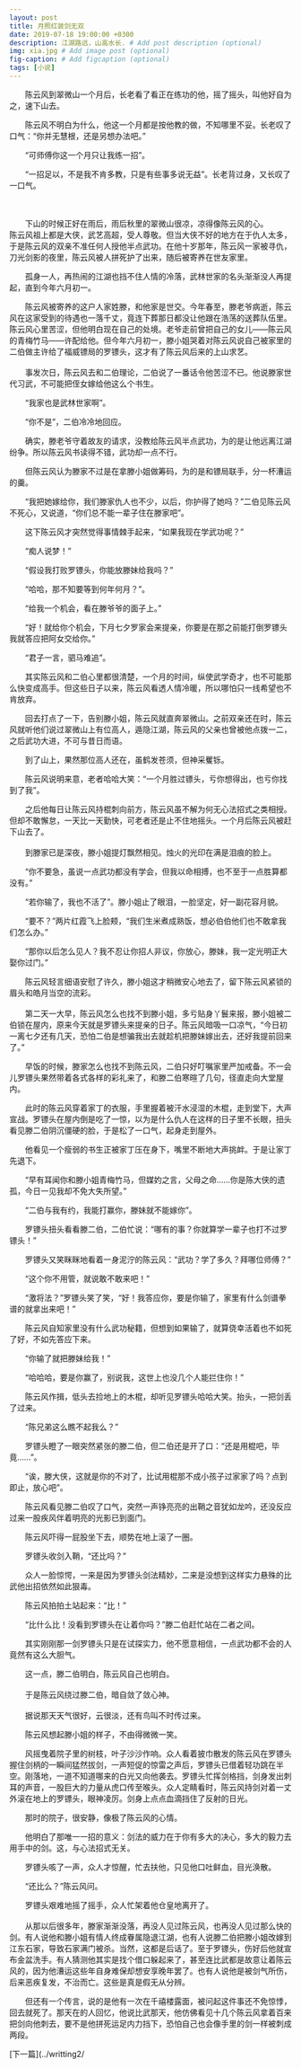 ```yaml
---
layout: post
title: 月照红装剑无双
date: 2019-07-18 19:00:00 +0300
description: 江湖路远，山高水长. # Add post description (optional)
img: xia.jpg # Add image post (optional)
fig-caption: # Add figcaption (optional)
tags: [小说]
---
```


&emsp;&emsp;陈云风到翠微山一个月后，长老看了看正在练功的他，摇了摇头，叫他好自为之，速下山去。

&emsp;&emsp;陈云风不明白为什么，他这一个月都是按他教的做，不知哪里不妥。长老叹了口气：“你并无慧根，还是另想办法吧。”

&emsp;&emsp;“可师傅你这一个月只让我练一招”。

&emsp;&emsp;“一招足以，不是我不肯多教，只是有些事多说无益”。长老背过身，又长叹了一口气。

\
\
&emsp;&emsp;下山的时候正好在雨后，雨后秋里的翠微山很凉，凉得像陈云风的心。
&emsp;&emsp;陈云风祖上都是大侠，武艺高超，受人尊敬。但当大侠不好的地方在于仇人太多，于是陈云风的双亲不准任何人授他半点武功。在他十岁那年，陈云风一家被寻仇，刀光剑影的夜里，陈云风被人拼死护了出来，随后被寄养在世友家里。

&emsp;&emsp;孤身一人，再热闹的江湖也挡不住人情的冷落，武林世家的名头渐渐没人再提起，直到今年六月初一。

&emsp;&emsp;陈云风被寄养的这户人家姓滕，和他家是世交。今年春至，滕老爷病逝，陈云风在这家受到的待遇也一落千丈，竟连下葬那日都没让他跟在浩荡的送葬队伍里。陈云风心里苦涩，但他明白现在自己的处境。老爷走前曾把自己的女儿——陈云风的青梅竹马——许配给他。但今年六月初一，滕小姐哭着对陈云风说自己被家里的二伯做主许给了福威镖局的罗镖头，这才有了陈云风后来的上山求艺。
&emsp;
\
\
&emsp;&emsp;事发次日，陈云风去和二伯理论，二伯说了一番话令他苦涩不已。他说滕家世代习武，不可能把侄女嫁给他这么个书生。

&emsp;&emsp;“我家也是武林世家啊”。

&emsp;&emsp;“你不是”，二伯冷冷地回应。

&emsp;&emsp;确实，滕老爷守着故友的请求，没教给陈云风半点武功，为的是让他远离江湖纷争。所以陈云风书读得不错，武功却一点不行。

&emsp;&emsp;但陈云风认为滕家不过是在拿滕小姐做筹码，为的是和镖局联手，分一杯漕运的羹。

&emsp;&emsp;“我把她嫁给你，我们滕家仇人也不少，以后，你护得了她吗？”二伯见陈云风不死心，又说道，“你们总不能一辈子住在滕家吧”。

&emsp;&emsp;这下陈云风才突然觉得事情棘手起来，“如果我现在学武功呢？”

&emsp;&emsp;“痴人说梦！”

&emsp;&emsp;“假设我打败罗镖头，你能放滕妹给我吗？”

&emsp;&emsp;“哈哈，那不知要等到何年何月？”。

&emsp;&emsp;“给我一个机会，看在滕爷爷的面子上。”

&emsp;&emsp;“好！就给你个机会，下月七夕罗家会来提亲，你要是在那之前能打倒罗镖头我就答应把阿女交给你。”

&emsp;&emsp;“君子一言，驷马难追”。

&emsp;&emsp;其实陈云风和二伯心里都很清楚，一个月的时间，纵使武学奇才，也不可能那么快变成高手。但这些日子以来，陈云风看透人情冷暖，所以哪怕只一线希望也不肯放弃。

&emsp;&emsp;回去打点了一下，告别滕小姐，陈云风就直奔翠微山。之前双亲还在时，陈云风就听他们说过翠微山上有位高人，遁隐江湖，陈云风的父亲也曾被他点拨一二，之后武功大进，不可与昔日而语。

&emsp;&emsp;到了山上，果然那位高人还在，虽鹤发苍须，但神采矍铄。

&emsp;&emsp;陈云风说明来意，老者哈哈大笑：“一个月胜过镖头，亏你想得出，也亏你找到了我”。

&emsp;&emsp;之后他每日让陈云风持棍刺向前方，陈云风虽不解为何无心法招式之类相授。但却不敢懈怠，一天比一天勤快，可老者还是止不住地摇头。一个月后陈云风被赶下山去了。
&emsp;
\
\
&emsp;&emsp;到滕家已是深夜，滕小姐提灯飘然相见。烛火的光印在满是泪痕的脸上。

&emsp;&emsp;“你不要急，虽说一点武功都没有学会，但我以命相搏，也不至于一点胜算都没有。”

&emsp;&emsp;“若你输了，我也不活了”。滕小姐止了眼泪，一脸坚定，好一副花容月貌。

&emsp;&emsp;“要不？”两片红霞飞上脸颊，“我们生米煮成熟饭，想必伯伯他们也不敢拿我们怎么办。”

&emsp;&emsp;“那你以后怎么见人？我不忍让你招人非议，你放心，滕妹，我一定光明正大娶你过门。”

&emsp;&emsp;陈云风轻言细语安慰了许久，滕小姐这才稍微安心地去了，留下陈云风紧锁的眉头和皓月当空的流彩。
&emsp;
\
\
&emsp;&emsp;第二天一大早，陈云风怎么也找不到滕小姐，多亏贴身丫鬟来报，滕小姐被二伯锁在屋内，原来今天就是罗镖头来提亲的日子。陈云风暗吸一口凉气，“今日初一离七夕还有几天，恐怕二伯是想骗我出去就趁机把滕妹嫁出去，还好我提前回来了。”

&emsp;&emsp;早饭的时候，滕家怎么也找不到陈云风，二伯只好叮嘱家里严加戒备。不一会儿罗镖头果然带着各式各样的彩礼来了，和滕二伯寒暄了几句，径直走向大堂屋内。

&emsp;&emsp;此时的陈云风穿着家丁的衣服，手里握着被汗水浸湿的木棍，走到堂下，大声宣战。罗镖头在屋内倒是吃了一惊，以为是什么仇人在这样的日子里不长眼，扭头看见滕二伯阴沉僵硬的脸，于是松了一口气，起身走到屋外。

&emsp;&emsp;他看见一个瘦弱的书生正被家丁压在身下，嘴里不断地大声挑衅。于是让家丁先退下。

&emsp;&emsp;“早有耳闻你和滕小姐青梅竹马，但媒妁之言，父母之命……你是陈大侠的遗孤，今日一见我却不免大失所望。”

&emsp;&emsp;“二伯与我有约，我能打赢你，滕妹就不能嫁你”。

&emsp;&emsp;罗镖头扭头看看滕二伯，二伯忙说：“哪有的事？你就算学一辈子也打不过罗镖头！”

&emsp;&emsp;罗镖头又笑眯眯地看着一身泥泞的陈云风：“武功？学了多久？拜哪位师傅？”

&emsp;&emsp;“这个你不用管，就说敢不敢来吧！”

&emsp;&emsp;“激将法？”罗镖头笑了笑，“好！我答应你，要是你输了，家里有什么剑谱拳谱的就拿出来吧！”

&emsp;&emsp;陈云风自知家里没有什么武功秘籍，但想到如果输了，就算侥幸活着也不如死了好，不如先答应下来。

&emsp;&emsp;“你输了就把滕妹给我！”

&emsp;&emsp;“哈哈哈，要是你赢了，别说我，这世上也没几个人能拦住你！”

&emsp;&emsp;陈云风作揖，低头去捡地上的木棍，却听见罗镖头哈哈大笑。抬头，一把剑丢了过来。

&emsp;&emsp;“陈兄弟这么瞧不起我么？”

&emsp;&emsp;罗镖头瞪了一眼突然紧张的滕二伯，但二伯还是开了口：“还是用棍吧，毕竟……”。

&emsp;&emsp;“诶，滕大侠，这就是你的不对了，比试用棍那不成小孩子过家家了吗？点到即止，放心吧”。

&emsp;&emsp;陈云风看见滕二伯叹了口气，突然一声铮亮亮的出鞘之音犹如龙吟，还没反应过来一股疾风伴着明亮的光影已到面门。

&emsp;&emsp;陈云风吓得一屁股坐下去，顺势在地上滚了一圈。

&emsp;&emsp;罗镖头收剑入鞘，“还比吗？”

&emsp;&emsp;众人一脸惊愕，一来是因为罗镖头剑法精妙，二来是没想到这样实力悬殊的比武他出招依然如此狠毒。

&emsp;&emsp;陈云风拍拍土站起来：“比！”

&emsp;&emsp;“比什么比！没看到罗镖头在让着你吗？”滕二伯赶忙站在二者之间。

&emsp;&emsp;其实刚刚那一剑罗镖头只是在试探实力，他不愿意相信，一点武功都不会的人竟然有这么大胆气。

&emsp;&emsp;这一点，滕二伯明白，陈云风自己也明白。
&emsp;
\
\
&emsp;&emsp;于是陈云风绕过滕二伯，暗自敛了敛心神。
&emsp;
\
\
&emsp;&emsp;据说那天天气很好，云很淡，还有鸟叫不时传过来。

&emsp;&emsp;陈云风想起滕小姐的样子，不由得微微一笑。

&emsp;&emsp;风摇曳着院子里的树枝，叶子沙沙作响。众人看着披巾散发的陈云风在罗镖头握住剑柄的一瞬间猛然拔剑，一声短促的惊雷之声后，罗镖头已借着轻功跳在半空。刚落地，一道不知道哪来的白光又向他袭去。罗镖头忙挥剑格挡，剑身发出刺耳的声音，一股巨大的力量从虎口传至喉头。众人定睛看时，陈云风持剑对着一丈外滚在地上的罗镖头，眼神凌厉。剑身上点点血滴挡住了反射的日光。

&emsp;&emsp;那时的院子，很安静，像极了陈云风的心情。

&emsp;&emsp;他明白了那唯一一招的意义：剑法的威力在于你有多大的决心，多大的毅力去用手中的剑。这，与心法招式无关。

&emsp;&emsp;罗镖头咳了一声，众人才惊醒，忙去扶他，只见他口吐鲜血，目光涣散。

&emsp;&emsp;“还比么？”陈云风问。

&emsp;&emsp;罗镖头艰难地摇了摇手，众人忙架着他仓皇地离开了。
&emsp;
\
\
&emsp;&emsp;从那以后很多年，滕家渐渐没落，再没人见过陈云风，也再没人见过那么快的剑。有人说他和滕小姐有情人终成眷属隐退江湖，也有人说滕二伯把滕小姐改嫁到江东石家，导致石家满门被杀。当然，这都是后话了。至于罗镖头，伤好后他就宣布金盆洗手。有人猜测他其实是找个借口躲起来了，甚至连比武都是故意让着陈云风的，因为他漕运这些年自身难保却想安享晚年罢了。也有人说他是被剑气所伤，后来恶疾复发，不治而亡。这些是真是假无从分辨。

&emsp;&emsp;但还有一个传言，说的是他有一次在千禧楼露面，被问起这件事还不免惊悸，回去就死了。那天在的人回忆，他说比武那天，他仿佛看见十几个陈云风拿着百来把剑向他刺去，要不是他拼死运足内力挡下，恐怕自己也会像手里的剑一样被刺成两段。

[下一篇](../writting2/

